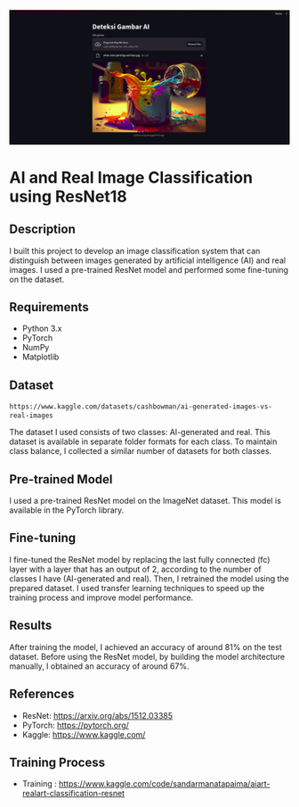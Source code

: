 ![alt text](image.png)



# AI and Real Image Classification using ResNet18

## Description
I built this project to develop an image classification system that can distinguish between images generated by artificial intelligence (AI) and real images. I used a pre-trained ResNet model and performed some fine-tuning on the dataset.

## Requirements
- Python 3.x
- PyTorch
- NumPy
- Matplotlib

## Dataset
```url
https://www.kaggle.com/datasets/cashbowman/ai-generated-images-vs-real-images
```
The dataset I used consists of two classes: AI-generated and real. This dataset is available in separate folder formats for each class. To maintain class balance, I collected a similar number of datasets for both classes.

## Pre-trained Model
I used a pre-trained ResNet model on the ImageNet dataset. This model is available in the PyTorch library.

## Fine-tuning
I fine-tuned the ResNet model by replacing the last fully connected (fc) layer with a layer that has an output of 2, according to the number of classes I have (AI-generated and real). Then, I retrained the model using the prepared dataset. I used transfer learning techniques to speed up the training process and improve model performance.

## Results
After training the model, I achieved an accuracy of around 81% on the test dataset. Before using the ResNet model, by building the model architecture manually, I obtained an accuracy of around 67%.

## References
- ResNet: https://arxiv.org/abs/1512.03385
- PyTorch: https://pytorch.org/
- Kaggle: https://www.kaggle.com/

## Training Process
- Training : https://www.kaggle.com/code/sandarmanatapaima/aiart-realart-classification-resnet 
